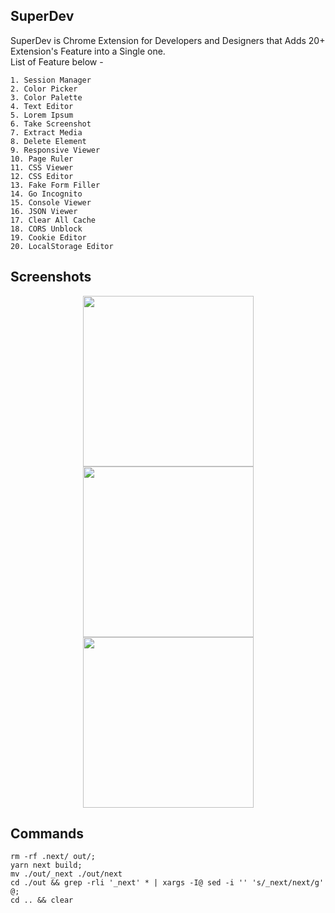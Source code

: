 ## SuperDev

SuperDev is Chrome Extension for Developers and Designers that Adds 20+ Extension's Feature into a Single one.  
List of Feature below -

```
1. Session Manager
2. Color Picker
3. Color Palette
4. Text Editor
5. Lorem Ipsum
6. Take Screenshot
7. Extract Media
8. Delete Element
9. Responsive Viewer
10. Page Ruler
11. CSS Viewer
12. CSS Editor
13. Fake Form Filler
14. Go Incognito
15. Console Viewer
16. JSON Viewer
17. Clear All Cache
18. CORS Unblock
19. Cookie Editor
20. LocalStorage Editor
```

## Screenshots

<p align="center">
  <img src="https://github.com/twoabd/SuperDev/blob/main/screenshots/1.png" width="273">
  <img src="https://github.com/twoabd/SuperDev/blob/main/screenshots/2.png" width="273">
  <img src="https://github.com/twoabd/SuperDev/blob/main/screenshots/1.1.png" width="273">
</p>

## Commands

```
rm -rf .next/ out/;
yarn next build;
mv ./out/_next ./out/next
cd ./out && grep -rli '_next' * | xargs -I@ sed -i '' 's/_next/next/g' @;
cd .. && clear
```
